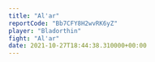 ```yaml
---
title: "Al'ar"
reportCode: "Bb7CFY8H2wvRK6yZ"
player: "Bladorthin"
fight: "Al'ar"
date: 2021-10-27T18:44:38.310000+00:00
---
```

